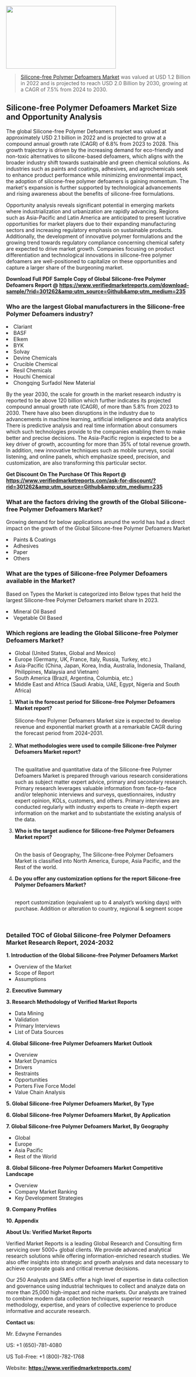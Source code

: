 <img src="https://ffe5etoiles.com/wp-content/uploads/2024/12/MST1-300x171.png" alt="" width="300" height="171" class="alignnone size-medium wp-image-20088" /><blockquote><p><p><a href="https://www.verifiedmarketreports.com/download-sample/?rid=301262&utm_source=Github&utm_medium=235" target="_blank">Silicone-free Polymer Defoamers Market</a> was valued at USD 1.2 Billion in 2022 and is projected to reach USD 2.0 Billion by 2030, growing at a CAGR of 7.5% from 2024 to 2030.</p></blockquote><p><h2>Silicone-free Polymer Defoamers Market Size and Opportunity Analysis</h2><p>The global Silicone-free Polymer Defoamers market was valued at approximately USD 2.1 billion in 2022 and is projected to grow at a compound annual growth rate (CAGR) of 6.8% from 2023 to 2028. This growth trajectory is driven by the increasing demand for eco-friendly and non-toxic alternatives to silicone-based defoamers, which aligns with the broader industry shift towards sustainable and green chemical solutions. As industries such as paints and coatings, adhesives, and agrochemicals seek to enhance product performance while minimizing environmental impact, the adoption of silicone-free polymer defoamers is gaining momentum. The market's expansion is further supported by technological advancements and rising awareness about the benefits of silicone-free formulations.</p><p>Opportunity analysis reveals significant potential in emerging markets where industrialization and urbanization are rapidly advancing. Regions such as Asia-Pacific and Latin America are anticipated to present lucrative opportunities for market players due to their expanding manufacturing sectors and increasing regulatory emphasis on sustainable products. Additionally, the development of innovative polymer formulations and the growing trend towards regulatory compliance concerning chemical safety are expected to drive market growth. Companies focusing on product differentiation and technological innovations in silicone-free polymer defoamers are well-positioned to capitalize on these opportunities and capture a larger share of the burgeoning market.</p></p><p class=""><strong>Download Full PDF Sample Copy of Global Silicone-free Polymer Defoamers Report @ <a href="https://www.verifiedmarketreports.com/download-sample/?rid=301262&amp;utm_source=Github&amp;utm_medium=235" target="_blank">https://www.verifiedmarketreports.com/download-sample/?rid=301262&amp;utm_source=Github&amp;utm_medium=235</a></strong></p><h3 id="" class="">Who are the largest Global manufacturers in the Silicone-free Polymer Defoamers industry?</h3><p><li>Clariant</li><li> BASF</li><li> Elkem</li><li> BYK</li><li> Solvay</li><li> Devine Chemicals</li><li> Crucible Chemical</li><li> Resil Chemicals</li><li> Houchi Chemical</li><li> Chongqing Surfadol New Material</li></p><div class=""><div class="" dir="" data-message-author-role="" data-message-id="" data-message-model-slug=""><div class=""><div class=""><div class=""><div class="" dir="" data-message-author-role="" data-message-id="" data-message-model-slug=""><div class=""><div class=""><p>By the year 2030, the scale for growth in the market research industry is reported to be above 120 billion which further indicates its projected compound annual growth rate (CAGR), of more than 5.8% from 2023 to 2030. There have also been disruptions in the industry due to advancements in machine learning, artificial intelligence and data analytics There is predictive analysis and real time information about consumers which such technologies provide to the companies enabling them to make better and precise decisions. The Asia-Pacific region is expected to be a key driver of growth, accounting for more than 35% of total revenue growth. In addition, new innovative techniques such as mobile surveys, social listening, and online panels, which emphasize speed, precision, and customization, are also transforming this particular sector.</p><p><strong>Get Discount On The Purchase Of This Report @&nbsp; <a href="https://www.verifiedmarketreports.com/ask-for-discount/?rid=301262&amp;utm_source=Github&amp;utm_medium=235" target="_blank">https://www.verifiedmarketreports.com/ask-for-discount/?rid=301262&amp;utm_source=Github&amp;utm_medium=235</a></strong></p></div></div></div></div></div></div></div></div><h3 id="" class="">What are the factors driving the growth of the Global Silicone-free Polymer Defoamers Market?</h3><p id="" class="">Growing demand for below applications around the world has had a direct impact on the growth of the Global Silicone-free Polymer Defoamers Market</p><p id="" class=""><li>Paints & Coatings</li><li> Adhesives</li><li> Paper</li><li> Others</li></p><h3 id="" class="">What are the types of Silicone-free Polymer Defoamers available in the Market?</h3><p id="" class="">Based on Types the Market is categorized into Below types that held the largest Silicone-free Polymer Defoamers market share In 2023.</p><p id="" class=""><li>Mineral Oil Based</li><li> Vegetable Oil Based</li></p><h3 id="" class="">Which regions are leading the Global Silicone-free Polymer Defoamers Market?</h3><ul><li>Global (United States, Global and Mexico)</li><li>Europe (Germany, UK, France, Italy, Russia, Turkey, etc.)</li><li>Asia-Pacific (China, Japan, Korea, India, Australia, Indonesia, Thailand, Philippines, Malaysia and Vietnam)</li><li>South America (Brazil, Argentina, Columbia, etc.)</li><li>Middle East and Africa (Saudi Arabia, UAE, Egypt, Nigeria and South Africa)</li></ul><p><ol><li><strong>What is the forecast period for Silicone-free Polymer Defoamers Market report?<br /></strong><br /><span data-sheets-root="1" data-sheets-value="{&quot;1&quot;:2,&quot;2&quot;:&quot;XXXX size is expected to develop revenue and exponential market growth at a remarkable CAGR during the forecast period from 2024&ndash;2030.&quot;}" data-sheets-userformat="{&quot;2&quot;:12674,&quot;4&quot;:{&quot;1&quot;:2,&quot;2&quot;:16776960},&quot;10&quot;:2,&quot;11&quot;:0,&quot;15&quot;:&quot;Arial&quot;,&quot;16&quot;:12}">Silicone-free Polymer Defoamers Market size is expected to develop revenue and exponential market growth at a remarkable CAGR during the forecast period from 2024&ndash;2031.</span><br /><br /></li><li><strong>What methodologies were used to compile Silicone-free Polymer Defoamers Market report?<br /><br /></strong><p>The qualitative and quantitative data of the&nbsp;Silicone-free Polymer Defoamers Market is prepared through various research considerations such as subject matter expert advice, primary and secondary research. Primary research leverages valuable information from face-to-face and/or telephonic interviews and surveys, questionnaires, industry expert opinion, KOLs, customers, and others. Primary interviews are conducted regularly with industry experts to create in-depth expert information on the market and to substantiate the existing analysis of the data.&nbsp;</p></li><li><strong>Who is the target audience for Silicone-free Polymer Defoamers Market report?<br /><br /></strong><p>On the basis of Geography, The&nbsp;Silicone-free Polymer Defoamers Market is classified into North America, Europe, Asia Pacific, and the Rest of the world.</p></li><li><strong>Do you offer any customization options for the report Silicone-free Polymer Defoamers Market?<br /><br /></strong><p>report customization (equivalent up to 4 analyst&rsquo;s working days) with purchase. Addition or alteration to country, regional &amp; segment scope</p><p>&nbsp;</p></li></ol></p><h3 id="" class="">Detailed TOC of Global Silicone-free Polymer Defoamers Market Research Report, 2024-2032</h3><p id="" class=""><strong>1. Introduction of the Global Silicone-free Polymer Defoamers Market</strong></p><ul><li>Overview of the Market</li><li>Scope of Report</li><li>Assumptions</li></ul><p id="" class=""><strong>2. Executive Summary</strong></p><p id="" class=""><strong>3. Research Methodology of&nbsp;Verified Market Reports</strong></p><ul><li>Data Mining</li><li>Validation</li><li>Primary Interviews</li><li>List of Data Sources</li></ul><p id="" class=""><strong>4. Global Silicone-free Polymer Defoamers Market Outlook</strong></p><ul><li>Overview</li><li>Market Dynamics</li><li>Drivers</li><li>Restraints</li><li>Opportunities</li><li>Porters Five Force Model</li><li>Value Chain Analysis</li></ul><p id="" class=""><strong>5. Global Silicone-free Polymer Defoamers Market, By&nbsp;Type</strong></p><p id="" class=""><strong>6. Global Silicone-free Polymer Defoamers Market, By Application</strong></p><p id="" class=""><strong>7. Global Silicone-free Polymer Defoamers Market, By Geography</strong></p><ul><li>Global</li><li>Europe</li><li>Asia Pacific</li><li>Rest of the World</li></ul><p id="" class=""><strong>8. Global Silicone-free Polymer Defoamers Market Competitive Landscape</strong></p><ul><li>Overview</li><li>Company Market Ranking</li><li>Key Development Strategies</li></ul><p id="" class=""><strong>9. Company Profiles</strong></p><p id="" class=""><strong>10. Appendix</strong></p><p id="" class=""><strong>About Us: Verified Market Reports</strong></p><p id="" class="">Verified Market Reports is a leading Global Research and Consulting firm servicing over 5000+ global clients. We provide advanced analytical research solutions while offering information-enriched research studies. We also offer insights into strategic and growth analyses and data necessary to achieve corporate goals and critical revenue decisions.</p><p id="" class="">Our 250 Analysts and SMEs offer a high level of expertise in data collection and governance using industrial techniques to collect and analyze data on more than 25,000 high-impact and niche markets. Our analysts are trained to combine modern data collection techniques, superior research methodology, expertise, and years of collective experience to produce informative and accurate research.</p><p id="" class=""><strong>Contact us:</strong></p><p id="" class="">Mr. Edwyne Fernandes</p><p id="" class="">US: +1 (650)-781-4080</p><p id="" class="">US Toll-Free: +1 (800)-782-1768</p><p id="" class="">Website: <a target="" data-test-app-aware-link=""><strong>https://www.verifiedmarketreports.com/</strong></a></p>
